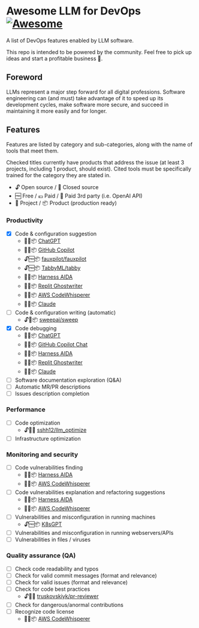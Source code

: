 # Awesome LLM for DevOps [![Awesome](https://awesome.re/badge.svg)](https://awesome.re)

A list of DevOps features enabled by LLM software.

This repo is intended to be powered by the community. Feel free to pick up ideas and start a profitable business 🤑.

## Foreword

LLMs represent a major step forward for all digital professions. Software engineering can (and must) take advantage of it to speed up its development cycles, make software more secure, and succeed in maintaining it more easily and for longer.

## Features

Features are listed by category and sub-categories, along with the name of tools that meet them.

Checked titles currently have products that address the issue (at least 3 projects, including 1 product, should exist). Cited tools must be specifically trained for the category they are stated in.

- 🔓 Open source / 🔐 Closed source
- 🆓 Free / 💶 Paid / 💸 Paid 3rd party (i.e. OpenAI API)
- 📄 Project / 📦 Product (production ready)

### Productivity

- [x] Code & configuration suggestion
    - 🔐💶📦 [ChatGPT](https://chat.openai.com/)
    - 🔐💶📦 [GitHub Copilot](https://github.com/features/copilot)
    - 🔓🆓📦 [fauxpilot/fauxpilot](https://github.com/fauxpilot/fauxpilot)
    - 🔓🆓📦 [TabbyML/tabby](https://github.com/TabbyML/tabby)
    - 🔐💶📦 [Harness AIDA](https://www.harness.io/products/aida)
    - 🔐💶📦 [Replit Ghostwriter](https://replit.com/site/ghostwriter)
    - 🔐💶📦 [AWS CodeWhisperer](https://aws.amazon.com/codewhisperer)
    - 🔐🆓📦 [Claude](https://claude.ai/)
- [ ] Code & configuration writing (automatic)
    - 🔓💸📦 [sweepai/sweep](https://github.com/sweepai/sweep)
- [x] Code debugging
    - 🔐💶📦 [ChatGPT](https://chat.openai.com/)
    - 🔐💶📦 [GitHub Copilot Chat](https://github.com/features/copilot)
    - 🔐💶📦 [Harness AIDA](https://www.harness.io/products/aida)
    - 🔐💶📦 [Replit Ghostwriter](https://replit.com/site/ghostwriter)
    - 🔐🆓📦 [Claude](https://claude.ai/)
- [ ] Software documentation exploration (Q&A)
- [ ] Automatic MR/PR descriptions
- [ ] Issues description completion
     
### Performance

- [ ] Code optimization
    - 🔓💸📄 [sshh12/llm_optimize](https://github.com/sshh12/llm_optimize)
- [ ] Infrastructure optimization

### Monitoring and security

- [ ] Code vulnerabilities finding
    - 🔐💶📦 [Harness AIDA](https://www.harness.io/products/aida)
    - 🔐💶📦 [AWS CodeWhisperer](https://aws.amazon.com/codewhisperer/)
- [ ] Code vulnerabilities explanation and refactoring suggestions
    - 🔐💶📦 [Harness AIDA](https://www.harness.io/products/aida)
    - 🔐💶📦 [AWS CodeWhisperer](https://aws.amazon.com/codewhisperer/)
- [ ] Vulnerabilities and misconfiguration in running machines
    - 🔓🆓📦 [K8sGPT](https://github.com/k8sgpt-ai/k8sgpt)
- [ ] Vulnerabilities and misconfiguration in running webservers/APIs
- [ ] Vulnerabilities in files / viruses

### Quality assurance (QA)

- [ ] Check code readability and typos
- [ ] Check for valid commit messages (format and relevance)
- [ ] Check for valid issues (format and relevance)
- [ ] Check for code best practices
    - 🔓💸📄 [truskovskiyk/pr-reviewer](https://github.com/truskovskiyk/pr-reviewer)
- [ ] Check for dangerous/anormal contributions 
- [ ] Recognize code license
    - 🔐💶📦 [AWS CodeWhisperer](https://aws.amazon.com/codewhisperer/)
